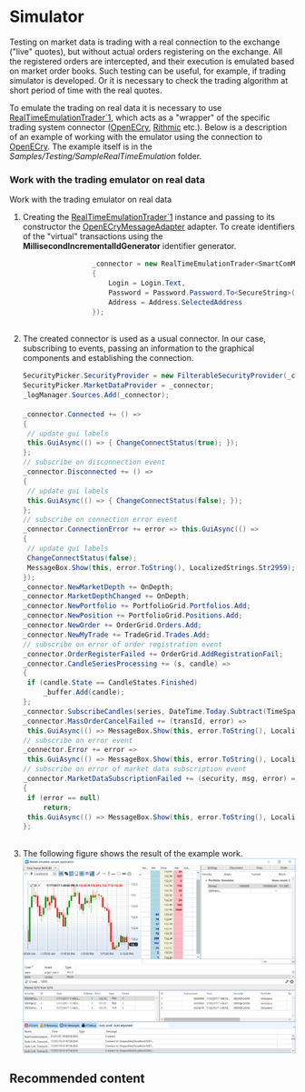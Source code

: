 # Simulator

Testing on market data is trading with a real connection to the exchange ("live" quotes), but without actual orders registering on the exchange. All the registered orders are intercepted, and their execution is emulated based on market order books. Such testing can be useful, for example, if trading simulator is developed. Or it is necessary to check the trading algorithm at short period of time with the real quotes. 

To emulate the trading on real data it is necessary to use [RealTimeEmulationTrader\`1](xref:StockSharp.Algo.Testing.RealTimeEmulationTrader`1), which acts as a "wrapper" of the specific trading system connector ([OpenECry](OEC.md), [Rithmic](Rithmic.md) etc.). Below is a description of an example of working with the emulator using the connection to [OpenECry](OEC.md). The example itself is in the *Samples\/Testing\/SampleRealTimeEmulation* folder. 

### Work with the trading emulator on real data

Work with the trading emulator on real data

1. Creating the [RealTimeEmulationTrader\`1](xref:StockSharp.Algo.Testing.RealTimeEmulationTrader`1) instance and passing to its constructor the [OpenECryMessageAdapter](xref:StockSharp.OpenECry.OpenECryMessageAdapter) adapter. To create identifiers of the "virtual" transactions using the **MillisecondIncrementalIdGenerator** identifier generator. 

   ```cs
   					_connector = new RealTimeEmulationTrader<SmartComMessageAdapter>(new SmartComMessageAdapter(new MillisecondIncrementalIdGenerator())
   					{
   						Login = Login.Text,
   						Password = Password.Password.To<SecureString>(),
   						Address = Address.SelectedAddress
   					});
   					  
   ```
2. The created connector is used as a usual connector. In our case, subscribing to events, passing an information to the graphical components and establishing the connection. 

   ```cs
   SecurityPicker.SecurityProvider = new FilterableSecurityProvider(_connector);
   SecurityPicker.MarketDataProvider = _connector;
   _logManager.Sources.Add(_connector);
   					
   _connector.Connected += () =>
   {
   	// update gui labels
   	this.GuiAsync(() => { ChangeConnectStatus(true); });
   };
   // subscribe on disconnection event
   _connector.Disconnected += () =>
   {
   	// update gui labels
   	this.GuiAsync(() => { ChangeConnectStatus(false); });
   };
   // subscribe on connection error event
   _connector.ConnectionError += error => this.GuiAsync(() =>
   {
   	// update gui labels
   	ChangeConnectStatus(false);
   	MessageBox.Show(this, error.ToString(), LocalizedStrings.Str2959);
   });
   _connector.NewMarketDepth += OnDepth;
   _connector.MarketDepthChanged += OnDepth;
   _connector.NewPortfolio += PortfolioGrid.Portfolios.Add;
   _connector.NewPosition += PortfolioGrid.Positions.Add;
   _connector.NewOrder += OrderGrid.Orders.Add;
   _connector.NewMyTrade += TradeGrid.Trades.Add;
   // subscribe on error of order registration event
   _connector.OrderRegisterFailed += OrderGrid.AddRegistrationFail;
   _connector.CandleSeriesProcessing += (s, candle) =>
   {
   	if (candle.State == CandleStates.Finished)
   		_buffer.Add(candle);
   };
   _connector.SubscribeCandles(series, DateTime.Today.Subtract(TimeSpan.FromDays(5)), DateTime.Now);	
   _connector.MassOrderCancelFailed += (transId, error) =>
   	this.GuiAsync(() => MessageBox.Show(this, error.ToString(), LocalizedStrings.Str716));
   // subscribe on error event
   _connector.Error += error =>
   	this.GuiAsync(() => MessageBox.Show(this, error.ToString(), LocalizedStrings.Str2955));
   // subscribe on error of market data subscription event
   _connector.MarketDataSubscriptionFailed += (security, msg, error) =>
   {
   	if (error == null)
   		return;
   	this.GuiAsync(() => MessageBox.Show(this, error.ToString(), LocalizedStrings.Str2956Params.Put(msg.DataType, security)));
   };
   					  
   ```
3. The following figure shows the result of the example work. ![sample realtaime emulation](../images/sample_realtaime_emulation.png)

## Recommended content
